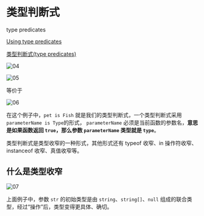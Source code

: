 # 类型判断式

type predicates

[Using type predicates](https://www.typescriptlang.org/docs/handbook/2/narrowing.html#using-type-predicates)

[类型判断式(type predicates)](https://ts.yayujs.com/handbook/Narrowing.html#%E7%B1%BB%E5%9E%8B%E5%88%A4%E6%96%AD%E5%BC%8F-type-predicates)

![04](https://image.newarea.site/20230713/04.png)

![05](https://image.newarea.site/20230713/05.png)

等价于

![06](https://image.newarea.site/20230713/06.png)

在这个例子中，`pet is Fish` 就是我们的类型判断式，一个类型判断式采用 `parameterName is Type`的形式， `parameterName` 必须是当前函数的参数名，**意思是如果函数返回 `true`，那么参数 `parameterName` 类型就是 `type`**。

类型判断式是类型收窄的一种形式，其他形式还有 typeof 收窄、in 操作符收窄、instanceof 收窄、真值收窄等。

## 什么是类型收窄

![07](https://image.newarea.site/20230713/07.png)

上面例子中，参数 `str` 的初始类型是由 `string`、`string[]`、`null` 组成的联合类型，经过“操作”后，类型变得更具体、确切。


